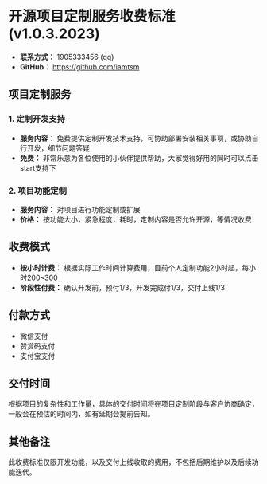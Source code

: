 
# 开源项目定制服务收费标准 (v1.0.3.2023)

- **联系方式：** 1905333456 (qq)
- **GitHub：**  https://github.com/iamtsm


## 项目定制服务

### 1. 定制开发支持
- **服务内容：** 免费提供定制开发技术支持，可协助部署安装相关事项，或协助自行开发，细节问题答疑
- **免费：** 非常乐意为各位使用的小伙伴提供帮助，大家觉得好用的同时可以点击start支持下

### 2. 项目功能定制
- **服务内容：** 对项目进行功能定制或扩展
- **价格：** 按功能大小，紧急程度，耗时，定制内容是否允许开源，等情况收费

## 收费模式
- **按小时计费：** 根据实际工作时间计算费用，目前个人定制功能2小时起，每小时200~300
- **阶段性付费：** 确认开发前，预付1/3，开发完成付1/3，交付上线1/3

## 付款方式
- 微信支付
- 赞赏码支付
- 支付宝支付

## 交付时间
根据项目的复杂性和工作量，具体的交付时间将在项目定制阶段与客户协商确定，一般会在预估的时间内，如有延期会提前告知。

## 其他备注
此收费标准仅限开发功能，以及交付上线收取的费用，不包括后期维护以及后续功能迭代。